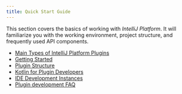 ```yaml
---
title: Quick Start Guide
---
```

<!-- Copyright 2000-2020 JetBrains s.r.o. and other contributors. Use of this source code is governed by the Apache 2.0 license that can be found in the LICENSE file. -->

This section covers the basics of working with *IntelliJ Platform*.
It will familiarize you with the working environment, project structure, and frequently used API components.

* [Main Types of IntelliJ Platform Plugins](basics/types_of_plugins.md)
* [Getting Started](basics/getting_started.md)
* [Plugin Structure](basics/plugin_structure.md)
* [Kotlin for Plugin Developers](/tutorials/kotlin.md)
* [IDE Development Instances](basics/ide_development_instance.md)
* [Plugin development FAQ](faq.md)
